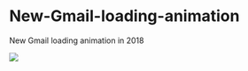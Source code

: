# New-Gmail-loading-animation
New Gmail loading animation in 2018

<img src="https://cdn.dribbble.com/users/4874/screenshots/3074660/gmaildribbble.gif">
